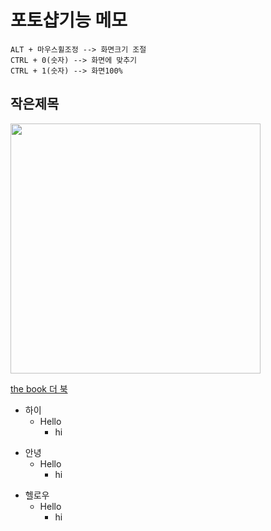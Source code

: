 # 포토샵기능 메모

```
ALT + 마우스휠조정 --> 화면크기 조절
CTRL + 0(숫자) --> 화면에 맞추기
CTRL + 1(숫자) --> 화면100%
```

## 작은제목

<img src="https://1004minjeong.github.io/img/ph.png" width="400">

[the book 더 북](https://thebook.io/)

+ 하이
  + Hello
    + hi


* 안녕
  * Hello
    * hi

- 헬로우
  - Hello
    - hi
